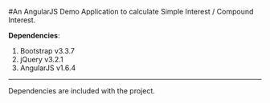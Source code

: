 #An AngularJS Demo Application to calculate Simple Interest / Compound Interest.


__Dependencies__:

1. Bootstrap v3.3.7
2. jQuery v3.2.1
3. AngularJS v1.6.4

---
Dependencies are included with the project.